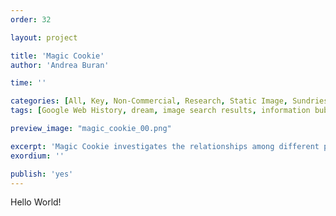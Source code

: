 ```yaml
---
order: 32

layout: project

title: 'Magic Cookie'
author: 'Andrea Buran'

time: ''

categories: [All, Key, Non-Commercial, Research, Static Image, Sundries]
tags: [Google Web History, dream, image search results, information bubble, installation]

preview_image: "magic_cookie_00.png"

excerpt: 'Magic Cookie investigates the relationships among different personalized Google search results of a sample of ten volunteers coming from various cultures and based all over the world.'
exordium: ''

publish: 'yes'
---
```


Hello World!